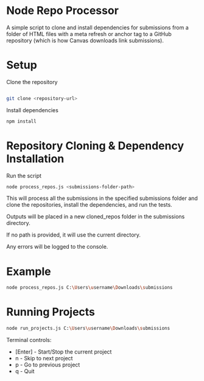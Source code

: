 # Node Repo Processor

A simple script to clone and install dependencies for submissions from a folder of HTML files with a meta refresh or anchor tag to a GitHub repository (which is how Canvas downloads link submissions).

# Setup

Clone the repository

```bash

git clone <repository-url>
```

Install dependencies

```bash
npm install
```

# Repository Cloning & Dependency Installation

Run the script

```bash
node process_repos.js <submissions-folder-path>
```

This will process all the submissions in the specified submissions folder and clone the repositories, install the dependencies, and run the tests. 

Outputs will be placed in a new cloned_repos folder in the submissions directory.

If no path is provided, it will use the current directory.

Any errors will be logged to the console.

# Example

```bash
node process_repos.js C:\Users\username\Downloads\submissions
```
# Running Projects

```bash
node run_projects.js C:\Users\username\Downloads\submissions
```

Terminal controls:

- [Enter] - Start/Stop the current project
- n - Skip to next project
- p - Go to previous project
- q - Quit
